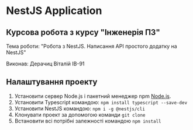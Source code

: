 # NestJS Application

## Курсова робота з курсу "Інженерія ПЗ"

Тема роботи: "Робота з NestJS. Написання API простого додатку на NestJS"

Виконав: Дерачиц Віталій ІВ-91

## Налаштування проекту

1. Установити сервер Node.js і пакетний менеджер npm [Node.js](https://nodejs.org/en/).
2. Установити Typescript командою: `npm install typescript --save-dev`
3. Установити NestJS командою: `npm i -g @nestjs/cli`
4. Клонувати проект за допомогою команди `git clone`
5. Встановити всі потрібні залежності командою `npm install`
